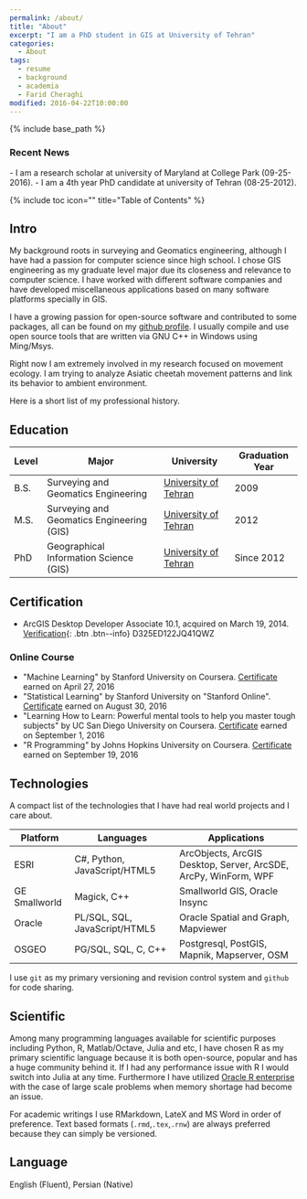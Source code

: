 ```yaml
---
permalink: /about/
title: "About"
excerpt: "I am a PhD student in GIS at University of Tehran"
categories:
  - About
tags:
  - resume
  - background
  - academia
  - Farid Cheraghi
modified: 2016-04-22T10:00:00
---
```


{% include base_path %}

<h3 class="archive__subtitle">Recent News</h3>
- I am a research scholar at university of Maryland at College Park (09-25-2016).
- I am a 4th year PhD candidate at university of Tehran (08-25-2012).
 
{% include toc icon="" title="Table of Contents" %}

## Intro

My background roots in surveying and Geomatics engineering, although I have had a passion for computer science since high school. I chose GIS engineering as my graduate level major due its closeness and relevance to computer science. I have worked with different software companies and have developed miscellaneous applications based on many software platforms specially in GIS.

I have a growing passion for open-source software and contributed to some packages, all can be found on my [github profile](https://github.com/faridcher). I usually compile and use open source tools that are written via GNU C++ in Windows using Ming/Msys.

Right now I am extremely involved in my research focused on movement ecology. I am trying to analyze Asiatic cheetah movement patterns and link its behavior to ambient environment.

Here is a short list of my professional history.

## Education

|Level|Major|University|Graduation Year|
---|---|---|---|
B.S.|Surveying and Geomatics Engineering|[University of Tehran](http://ut.ac.ir/en)|2009|
M.S.|Surveying and Geomatics Engineering (GIS)|[University of Tehran](http://ut.ac.ir/en)|2012|
PhD|Geographical Information Science (GIS)|[University of Tehran](http://ut.ac.ir/en)|Since 2012|

## Certification
- ArcGIS Desktop Developer Associate 10.1, acquired on March 19, 2014.<br/>
[Verification](http://www.esri.com/CertificationVerification){: .btn .btn--info} D325ED122JQ41QWZ

### Online Course
- "Machine Learning" by Stanford University on Coursera. [Certificate](https://www.coursera.org/account/accomplishments/certificate/GZLLTAVPWQ3U) earned on April 27, 2016
- "Statistical Learning" by Stanford University on "Stanford Online". [Certificate](https://verify.lagunita.stanford.edu/SOA/15c78c5b8e984b288256bc4d4327f6c3) earned on August 30, 2016
- "Learning How to Learn: Powerful mental tools to help you master tough subjects" by UC San Diego University on Coursera. [Certificate](coursera.org/verify/UXGT3E57GERA) earned on September 1, 2016
- "R Programming" by Johns Hopkins University on Coursera. [Certificate](https://www.coursera.org/account/accomplishments/certificate/J6NKMQ5NU93A) earned on September 19, 2016

## Technologies
A compact list of the technologies that I have had real world projects and I care about.

|Platform|Languages|Applications|
---|---|---|
ESRI|C#, Python, JavaScript/HTML5|ArcObjects, ArcGIS Desktop, Server, ArcSDE, ArcPy, WinForm, WPF|
GE Smallworld|Magick, C++|Smallworld GIS, Oracle Insync|
Oracle|PL/SQL, SQL, JavaScript/HTML5|Oracle Spatial and Graph, Mapviewer|
OSGEO|PG/SQL, SQL, C, C++|Postgresql, PostGIS, Mapnik, Mapserver, OSM|

I use `git` as my primary versioning and revision control system and `github` for code sharing.

## Scientific 
Among many programming languages available for scientific purposes including Python, R, Matlab/Octave, Julia and etc, I have chosen R as my primary scientific language because it is both open-source, popular and has a huge community behind it. If I had any performance issue with R I would switch into Julia at any time. Furthermore I have utilized [Oracle R enterprise](http://www.oracle.com/technetwork/database/database-technologies/r/r-enterprise/overview/index.html) with the case of large scale problems when memory shortage had become an issue. 

For academic writings I use RMarkdown, LateX and MS Word in order of preference. Text based formats (`.rmd`,`.tex`,`.rnw`) are always preferred because they can simply be versioned.

## Language
English (Fluent), Persian (Native)